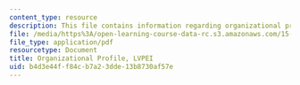 ```yaml
---
content_type: resource
description: This file contains information regarding organizational profile.
file: /media/https%3A/open-learning-course-data-rc.s3.amazonaws.com/15-s07-globalhealth-lab-spring-2013/b4d3e44ff84cb7a23dde13b8730af57e_MIT15_S07S13_org_prof_lvp.pdf
file_type: application/pdf
resourcetype: Document
title: Organizational Profile, LVPEI
uid: b4d3e44f-f84c-b7a2-3dde-13b8730af57e
---
```

